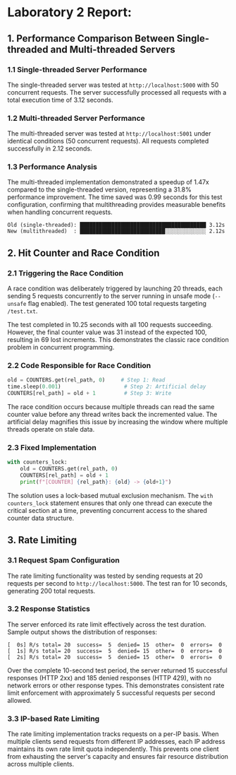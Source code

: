 # Laboratory 2 Report:

## 1. Performance Comparison Between Single-threaded and Multi-threaded Servers

### 1.1 Single-threaded Server Performance

The single-threaded server was tested at `http://localhost:5000` with 50 concurrent requests. The server successfully processed all requests with a total execution time of 3.12 seconds.

### 1.2 Multi-threaded Server Performance

The multi-threaded server was tested at `http://localhost:5001` under identical conditions (50 concurrent requests). All requests completed successfully in 2.12 seconds.

### 1.3 Performance Analysis

The multi-threaded implementation demonstrated a speedup of 1.47x compared to the single-threaded version, representing a 31.8% performance improvement. The time saved was 0.99 seconds for this test configuration, confirming that multithreading provides measurable benefits when handling concurrent requests.

```
Old (single-threaded): ████████████████████████████████████████ 3.12s
New (multithreaded)  : ███████████████████████████░░░░░░░░░░░░░ 2.12s
```

## 2. Hit Counter and Race Condition

### 2.1 Triggering the Race Condition

A race condition was deliberately triggered by launching 20 threads, each sending 5 requests concurrently to the server running in unsafe mode (`--unsafe` flag enabled). The test generated 100 total requests targeting `/test.txt`.

The test completed in 10.25 seconds with all 100 requests succeeding. However, the final counter value was 31 instead of the expected 100, resulting in 69 lost increments. This demonstrates the classic race condition problem in concurrent programming.

### 2.2 Code Responsible for Race Condition

```python
old = COUNTERS.get(rel_path, 0)     # Step 1: Read
time.sleep(0.001)                    # Step 2: Artificial delay
COUNTERS[rel_path] = old + 1         # Step 3: Write
```

The race condition occurs because multiple threads can read the same counter value before any thread writes back the incremented value. The artificial delay magnifies this issue by increasing the window where multiple threads operate on stale data.

### 2.3 Fixed Implementation

```python
with counters_lock:
    old = COUNTERS.get(rel_path, 0)
    COUNTERS[rel_path] = old + 1
    print(f"[COUNTER] {rel_path}: {old} -> {old+1}")
```

The solution uses a lock-based mutual exclusion mechanism. The `with counters_lock` statement ensures that only one thread can execute the critical section at a time, preventing concurrent access to the shared counter data structure.

## 3. Rate Limiting

### 3.1 Request Spam Configuration

The rate limiting functionality was tested by sending requests at 20 requests per second to `http://localhost:5000`. The test ran for 10 seconds, generating 200 total requests.

### 3.2 Response Statistics

The server enforced its rate limit effectively across the test duration. Sample output shows the distribution of responses:

```
[  0s] R/s total= 20  success=  5  denied= 15  other=  0  errors=  0
[  1s] R/s total= 20  success=  5  denied= 15  other=  0  errors=  0
[  2s] R/s total= 20  success=  5  denied= 15  other=  0  errors=  0
```

Over the complete 10-second test period, the server returned 15 successful responses (HTTP 2xx) and 185 denied responses (HTTP 429), with no network errors or other response types. This demonstrates consistent rate limit enforcement with approximately 5 successful requests per second allowed.

### 3.3 IP-based Rate Limiting

The rate limiting implementation tracks requests on a per-IP basis. When multiple clients send requests from different IP addresses, each IP address maintains its own rate limit quota independently. This prevents one client from exhausting the server's capacity and ensures fair resource distribution across multiple clients.